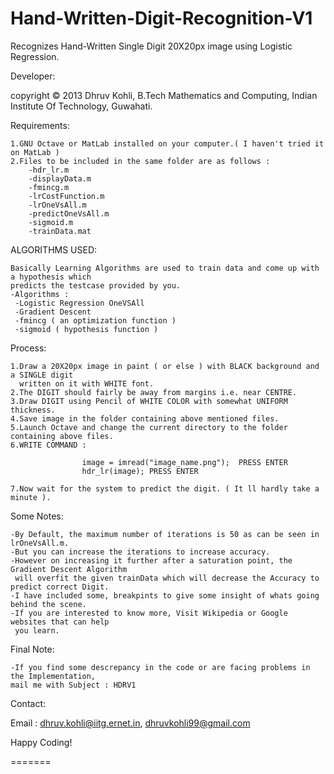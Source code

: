 Hand-Written-Digit-Recognition-V1
=================================

Recognizes Hand-Written Single Digit 20X20px image using Logistic Regression.


Developer:

copyright © 2013 Dhruv Kohli,
                 B.Tech Mathematics and Computing,
                 Indian Institute Of Technology, Guwahati.

Requirements:

    1.GNU Octave or MatLab installed on your computer.( I haven't tried it on MatLab )
    2.Files to be included in the same folder are as follows :
        -hdr_lr.m
        -displayData.m
        -fmincg.m
        -lrCostFunction.m
        -lrOneVsAll.m
        -predictOneVsAll.m
        -sigmoid.m
        -trainData.mat

ALGORITHMS USED:

    Basically Learning Algorithms are used to train data and come up with a hypothesis which 
    predicts the testcase provided by you.
    -Algorithms :
     -Logistic Regression OneVSAll
     -Gradient Descent
     -fmincg ( an optimization function )
     -sigmoid ( hypothesis function )

Process:

    1.Draw a 20X20px image in paint ( or else ) with BLACK background and a SINGLE digit
      written on it with WHITE font.
    2.The DIGIT should fairly be away from margins i.e. near CENTRE.
    3.Draw DIGIT using Pencil of WHITE COLOR with somewhat UNIFORM thickness.
    4.Save image in the folder containing above mentioned files.
    5.Launch Octave and change the current directory to the folder containing above files.
    6.WRITE COMMAND : 
                 
                    image = imread("image_name.png");  PRESS ENTER
                    hdr_lr(image); PRESS ENTER 
                    
    7.Now wait for the system to predict the digit. ( It ll hardly take a minute ).
    
Some Notes:

    -By Default, the maximum number of iterations is 50 as can be seen in lrOneVsAll.m. 
    -But you can increase the iterations to increase accuracy.
    -However on increasing it further after a saturation point, the Gradient Descent Algorithm 
     will overfit the given trainData which will decrease the Accuracy to predict correct Digit.
    -I have included some, breakpints to give some insight of whats going behind the scene.
    -If you are interested to know more, Visit Wikipedia or Google websites that can help 
     you learn.
    
Final Note:

    -If you find some descrepancy in the code or are facing problems in the Implementation,
    mail me with Subject : HDRV1
    
Contact:

Email : dhruv.kohli@iitg.ernet.in, dhruvkohli99@gmail.com

Happy Coding!

=======
                    

